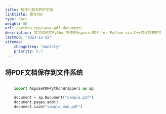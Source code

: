 ```yaml
---
title: 程序化保存PDF文档
linktitle: 保存PDF
type: docs
weight: 30
url: /python-cpp/save-pdf-document/
description: 学习如何在Python中使用Aspose.PDF for Python via C++库保存PDF文件。将PDF文档保存到文件系统、流中以及Web应用程序中。
lastmod: "2023-12-22"
sitemap:
    changefreq: "monthly"
    priority: 0.7
---
```


## 将PDF文档保存到文件系统

```python

    import AsposePDFPythonWrappers as ap

    document = ap.Document("sample.pdf")
    document.pages.add()
    document.save("sample_mod.pdf")
```